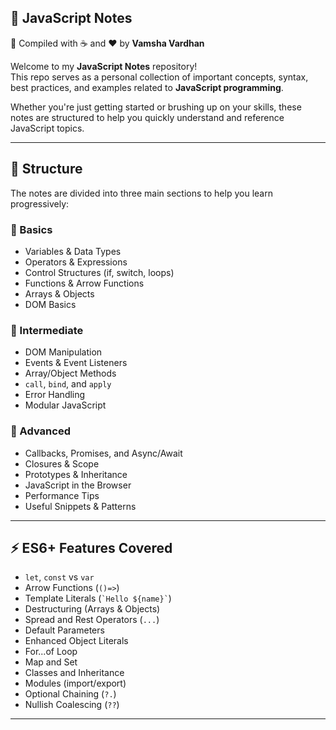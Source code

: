 ## 🚀 JavaScript Notes

📝 Compiled with ☕ and ❤️ by **Vamsha Vardhan**

Welcome to my **JavaScript Notes** repository!  
This repo serves as a personal collection of important concepts, syntax, best practices, and examples related to **JavaScript programming**.

Whether you're just getting started or brushing up on your skills, these notes are structured to help you quickly understand and reference JavaScript topics.

---

## 📘 Structure

The notes are divided into three main sections to help you learn progressively:

### 🔹 Basics
- Variables & Data Types
- Operators & Expressions
- Control Structures (if, switch, loops)
- Functions & Arrow Functions
- Arrays & Objects
- DOM Basics

### 🔸 Intermediate
- DOM Manipulation
- Events & Event Listeners
- Array/Object Methods
- `call`, `bind`, and `apply`
- Error Handling
- Modular JavaScript

### 🔺 Advanced
- Callbacks, Promises, and Async/Await
- Closures & Scope
- Prototypes & Inheritance
- JavaScript in the Browser
- Performance Tips
- Useful Snippets & Patterns

---

## ⚡ ES6+ Features Covered

- `let`, `const` vs `var`
- Arrow Functions (`()=>`)
- Template Literals (`` `Hello ${name}` ``)
- Destructuring (Arrays & Objects)
- Spread and Rest Operators (`...`)
- Default Parameters
- Enhanced Object Literals
- For...of Loop
- Map and Set
- Classes and Inheritance
- Modules (import/export)
- Optional Chaining (`?.`)
- Nullish Coalescing (`??`)

---


